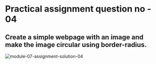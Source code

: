 # Practical assignment question no - 04

## Create a simple webpage with an image and make the image circular using border-radius.

![module-07-assignment-solution-04](https://drive.google.com/uc?export=view&id=17g0FsgZ7X9I1NCk0PBQQIUOtZ6-4i8bT)
